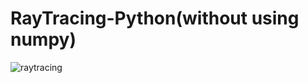 # RayTracing-Python(without using numpy)
![raytracing](https://user-images.githubusercontent.com/55868333/127766440-927ab5b1-1341-40d8-82a6-fd72b516a634.jpg)

